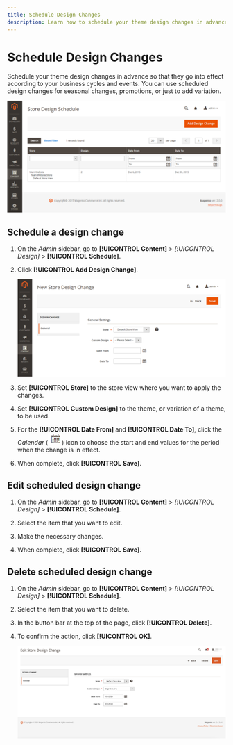 ```yaml
---
title: Schedule Design Changes
description: Learn how to schedule your theme design changes in advance
---
```

# Schedule Design Changes

Schedule your theme design changes in advance so that they go into effect according to your business cycles and events. You can use scheduled design changes for seasonal changes, promotions, or just to add variation.

![Scheduled design changes](./assets/design-schedule.png)<!-- zoom -->

## Schedule a design change

1. On the _Admin_ sidebar, go to **[!UICONTROL Content]** > _[!UICONTROL Design]_ > **[!UICONTROL Schedule]**.

1. Click **[!UICONTROL Add Design Change]**.

   ![New Store Design Change settings](./assets/design-schedule-change-new.png)<!-- zoom -->

1. Set **[!UICONTROL Store]** to the store view where you want to apply the changes.

1. Set **[!UICONTROL Custom Design]** to the theme, or variation of a theme, to be used.

1. For the **[!UICONTROL Date From]** and **[!UICONTROL Date To]**, click the _Calendar_ (![Calendar icon](../assets/icon-calendar.png)) icon to choose the start and end values for the period when the change is in effect.

1. When complete, click **[!UICONTROL Save]**.

## Edit scheduled design change

1. On the _Admin_ sidebar, go to **[!UICONTROL Content]** > _[!UICONTROL Design]_ > **[!UICONTROL Schedule]**.

1. Select the item that you want to edit.

1. Make the necessary changes.

1. When complete, click **[!UICONTROL Save]**.

## Delete scheduled design change

1. On the _Admin_ sidebar, go to **[!UICONTROL Content]** > _[!UICONTROL Design]_ > **[!UICONTROL Schedule]**.

1. Select the item that you want to delete.

1. In the button bar at the top of the page, click **[!UICONTROL Delete]**.

1. To confirm the action, click **[!UICONTROL OK]**.

   ![Delete Scheduled Design Change](./assets/delete-store-design-change.png)<!-- zoom -->